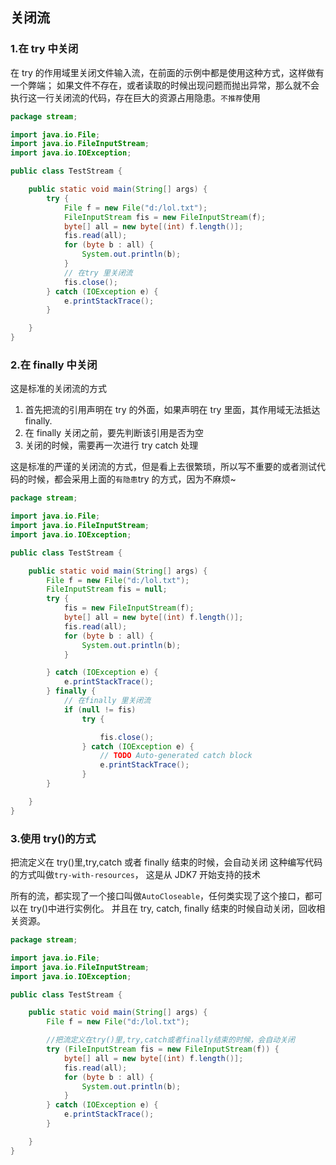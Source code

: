 ## 关闭流

### 1.在 try 中关闭

在 try 的作用域里关闭文件输入流，在前面的示例中都是使用这种方式，这样做有一个弊端；
如果文件不存在，或者读取的时候出现问题而抛出异常，那么就不会执行这一行关闭流的代码，存在巨大的资源占用隐患。`不推荐`使用

```java
package stream;

import java.io.File;
import java.io.FileInputStream;
import java.io.IOException;

public class TestStream {

    public static void main(String[] args) {
        try {
            File f = new File("d:/lol.txt");
            FileInputStream fis = new FileInputStream(f);
            byte[] all = new byte[(int) f.length()];
            fis.read(all);
            for (byte b : all) {
                System.out.println(b);
            }
            // 在try 里关闭流
            fis.close();
        } catch (IOException e) {
            e.printStackTrace();
        }

    }
}
```

### 2.在 finally 中关闭

这是标准的关闭流的方式

1. 首先把流的引用声明在 try 的外面，如果声明在 try 里面，其作用域无法抵达 finally.
2. 在 finally 关闭之前，要先判断该引用是否为空
3. 关闭的时候，需要再一次进行 try catch 处理

这是标准的严谨的关闭流的方式，但是看上去很繁琐，所以写不重要的或者测试代码的时候，都会采用上面的`有隐患`try 的方式，因为不麻烦~

```java
package stream;

import java.io.File;
import java.io.FileInputStream;
import java.io.IOException;

public class TestStream {

    public static void main(String[] args) {
        File f = new File("d:/lol.txt");
        FileInputStream fis = null;
        try {
            fis = new FileInputStream(f);
            byte[] all = new byte[(int) f.length()];
            fis.read(all);
            for (byte b : all) {
                System.out.println(b);
            }

        } catch (IOException e) {
            e.printStackTrace();
        } finally {
            // 在finally 里关闭流
            if (null != fis)
                try {

                    fis.close();
                } catch (IOException e) {
                    // TODO Auto-generated catch block
                    e.printStackTrace();
                }
        }

    }
}
```

### 3.使用 try()的方式

把流定义在 try()里,try,catch 或者 finally 结束的时候，会自动关闭
这种编写代码的方式叫做`try-with-resources`， 这是从 JDK7 开始支持的技术

所有的流，都实现了一个接口叫做`AutoCloseable`，任何类实现了这个接口，都可以在 try()中进行实例化。 并且在 try, catch, finally 结束的时候自动关闭，回收相关资源。

```java
package stream;

import java.io.File;
import java.io.FileInputStream;
import java.io.IOException;

public class TestStream {

    public static void main(String[] args) {
        File f = new File("d:/lol.txt");

        //把流定义在try()里,try,catch或者finally结束的时候，会自动关闭
        try (FileInputStream fis = new FileInputStream(f)) {
            byte[] all = new byte[(int) f.length()];
            fis.read(all);
            for (byte b : all) {
                System.out.println(b);
            }
        } catch (IOException e) {
            e.printStackTrace();
        }

    }
}
```
